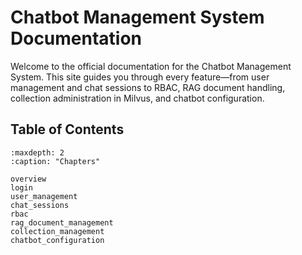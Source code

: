 # Chatbot Management System Documentation

Welcome to the official documentation for the Chatbot Management System. This site guides you through every feature—from
user management and chat sessions to RBAC, RAG document handling, collection administration in Milvus, and chatbot
configuration.

## Table of Contents

```{toctree}
:maxdepth: 2
:caption: "Chapters"

overview
login
user_management
chat_sessions
rbac
rag_document_management
collection_management
chatbot_configuration
